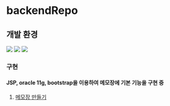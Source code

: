 # backendRepo


## 개발 환경
<img src="https://img.shields.io/badge/Oracle-F80000?style=for-the-badge&logo=Oracle&logoColor=white"> <img src="https://img.shields.io/badge/Eclipse IDE-525C86?style=for-the-badge&logo=Eclipse IDE&logoColor=white"> 
<img src="https://img.shields.io/badge/Bootstrap-7952B3?style=for-the-badge&logo=Bootstrap-7952B3&logoColor=white">

### 구현

#### JSP, oracle 11g, bootstrap을 이용하여 메모장에 기본 기능을 구현 중
1. [메모장 만들기](https://github.com/chickenpop/backendRepo/tree/master/src/main)

